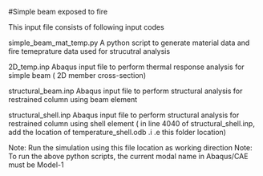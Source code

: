 #Simple beam exposed to fire

This input file consists of following input codes

simple_beam_mat_temp.py    			A python script to generate material data and fire temeprature data used for strucutral analysis

2D_temp.inp    					Abaqus input file to perform thermal response analysis for simple beam ( 2D member cross-section)

structural_beam.inp    				Abaqus input file to perform structural analysis for restrained column using beam element



structural_shell.inp    			Abaqus input file to perform structural analysis for restrained column using shell element
						( in line 4040 of structural_shell.inp, add the location of temperature_shell.odb .i .e this folder location)

Note: Run the simulation using this file location as working direction
Note: To run the above python scripts, the current modal name in Abaqus/CAE must be Model-1

